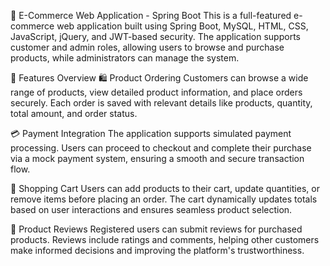 
🛒 E-Commerce Web Application - Spring Boot
This is a full-featured e-commerce web application built using Spring Boot, MySQL, HTML, CSS, JavaScript, jQuery, and JWT-based security. The application supports customer and admin roles, allowing users to browse and purchase products, while administrators can manage the system.

🔹 Features Overview
🛍️ Product Ordering
Customers can browse a wide range of products, view detailed product information, and place orders securely. Each order is saved with relevant details like products, quantity, total amount, and order status.

💳 Payment Integration
The application supports simulated payment processing. Users can proceed to checkout and complete their purchase via a mock payment system, ensuring a smooth and secure transaction flow.

🛒 Shopping Cart
Users can add products to their cart, update quantities, or remove items before placing an order. The cart dynamically updates totals based on user interactions and ensures seamless product selection.

🌟 Product Reviews
Registered users can submit reviews for purchased products. Reviews include ratings and comments, helping other customers make informed decisions and improving the platform's trustworthiness.
